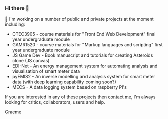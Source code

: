 ### Hi there 👋

🌱 I'm working on a number of public and private projects at the moment including:

- CTEC3905    - course materials for "Front End Web Development" final year undergraduate module
- GAMR1520    - course materials for "Markup languages and scripting" first year undergraduate module
- JS Game Dev - Book manuscript and tutorials for creating Asteroids clone (JS canvas)
- EDI-Net     - An energy management system for automating analysis and visualisation of smart meter data
- pyEMIS2     - An inverse modelling and analysis system for smart meter data (with deep learning capability coming soon?)
- MECS        - A data logging system based on raspberry PI's

If you are interested in any of these projects then [contact me](https://ggstuart.com/contact.html), I'm always looking for critics, collaborators, users and help.

Graeme
